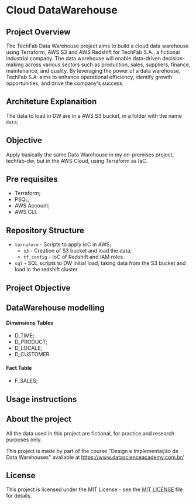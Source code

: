 # Cloud DataWarehouse

## Project Overview

The TechFab Data Warehouse project aims to build a cloud data warehouse using Terraform, AWS S3 and AWS Redshift for TechFab S.A., a fictional industrial company. The data warehouse will enable data-driven decision-making across various sectors such as production, sales, suppliers, finance, maintenance, and quality. By leveraging the power of a data warehouse, TechFab S.A. aims to enhance operational efficiency, identify growth opportunities, and drive the company's success.

## Architeture Explanaition

The data to load in DW are in a AWS S3 bucket, in a folder with the name `data`;

## Objective

Apply basically the same Data Warehouse in my on-premises project, techfab-dw, but in the AWS Cloud, using Terraform as IaC.

## Pre requisites
- Terraform;
- PSQL;
- AWS Account;
- AWS CLI.

## Repository Structure

- `terraform` - Scripts to apply IoC in AWS;
    - `s3` - Creation of S3 bucket and load the data;
    - `tf_config` - IoC of Redshift and IAM roles.
- `sql` - SQL scripts to DW initial load, taking data from the S3 bucket and load in the redshift cluster.

## Project Objective

## DataWarehouse modelling

#### Dimensions Tables

- D_TIME;
- D_PRODUCT;
- D_LOCALE;
- D_CUSTOMER.

#### Fact Table

- F_SALES;

## Usage instructions

## About the project

All the data used in this project are fictional, for practice and research purposes only.

This project is made by part of the course "Design e Implementação de Data Warehouses" avaliable at https://www.datascienceacademy.com.br/

## License

This project is licensed under the MIT License - see the [MIT LICENSE](LICENSE) file for details.
